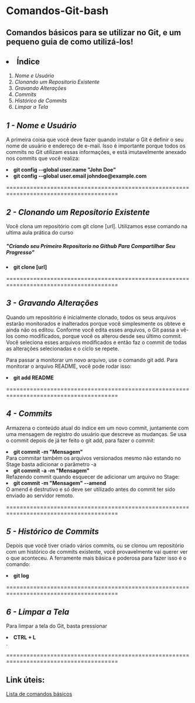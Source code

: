 # Comandos-Git-bash
<h2>Comandos básicos para se utilizar no Git, e um pequeno guia de como utilizá-los!</h2>

<h2><li><strong>Índice</h2></strong></li>
<ol>
<li><em>Nome e Usuário</em></li>
<li><em>Clonando um Repositorio Existente</em></li>
<li><em>Gravando Alterações</em></li>
<li><em>Commits</em></li>
<li><em>Histórico de Commits</em></li>
<li><em>Limpar a Tela</em></li>
</ol>

<em><h2>1 - Nome e Usuário</h2></em>

A primeira coisa que você deve fazer quando instalar o Git é definir o seu nome de usuário e endereço de e-mail. Isso é importante porque todos os commits no Git utilizam essas informações, e está imutavelmente anexado nos commits que você realiza:

<li><strong>git config --global user.name "John Doe"</strong></li>
<li><strong>git config --global user.email johndoe@example.com</strong></li>


=======================================================================================

<em><h2>2 - Clonando um Repositorio Existente</h2></em>

Você clona um repositório com git clone [url]. Utilizamos esse comando na ultima aula prática do curso <h5>"Criando seu Primeiro Repositorio no Github Para Compartilhar Seu Progresso"</h5>
          
<li><strong>git clone [url]</strong></li>


=======================================================================================

<em><h2>3 - Gravando Alterações</h2></em>
        
Quando um repositório é inicialmente clonado, todos os seus arquivos estarão monitorados e inalterados porque você simplesmente os obteve e ainda não os editou. Conforme você edita esses arquivos, o Git passa a vê-los como modificados, porque você os alterou desde seu último commit. Você seleciona esses arquivos modificados e então faz o commit de todas as alterações selecionadas e o ciclo se repete.

Para passar a monitorar um novo arquivo, use o comando git add. Para monitorar o arquivo README, você pode rodar isso:

<li><strong>git add README</strong></li>


=======================================================================================

<em><h2>4 - Commits</h2></em>

Armazena o conteúdo atual do índice em um novo commit, juntamente com uma mensagem de registro do usuário que descreve as mudanças.
Se usa o commit depois de já ter feito o git add, para fazer o commit:

<li><strong>git commit -m "Mensagem"</strong></li>
Para commitar também os arquivos versionados mesmo não estando no Stage basta adicionar o parâmetro -a

<li><strong>git commit -a -m "Mensagem"</strong></li>
Refazendo commit quando esquecer de adicionar um arquivo no Stage:

<li><strong>git commit -m "Mensagem" --amend</strong></li>
O amend é destrutivo e só deve ser utilizado antes do commit ter sido enviado ao servidor remoto.

=======================================================================================

<em><h2>5 - Histórico de Commits</h2></em>

Depois que você tiver criado vários commits, ou se clonou um repositório com um histórico de commits existente, você provavelmente vai querer ver o que aconteceu. A ferramente mais básica e poderosa para fazer isso é o comando:

<li><strong>git log</strong></li>


=======================================================================================

<em><h2>6 - Limpar a Tela</h2></em>

Para limpar a tela do Git, basta pressionar <li><strong>CTRL + L</strong></li>.

=======================================================================================



## Link úteis:
[Lista de comandos básicos](https://comandosgit.github.io/)